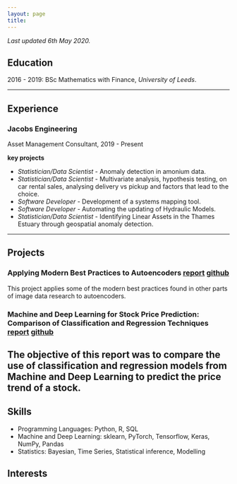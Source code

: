 ```yaml
---
layout: page
title:
---
```


_Last updated 6th May 2020._

## Education
2016 - 2019: BSc Mathematics with Finance, _University of Leeds_.

------------

## Experience
### Jacobs Engineering
Asset Management Consultant, 2019 - Present

__key projects__

- _Statistician/Data Scientist_ - Anomaly detection in amonium data.
- _Statistician/Data Scientist_ - Multivariate analysis, hypothesis testing, on car rental sales, analysing delivery vs pickup and factors that lead to the choice.
- _Software Developer_ - Development of a systems mapping tool.
- _Software Developer_ - Automating the updating of Hydraulic Models.
- _Statistician/Data Scientist_ - Identifying Linear Assets in the Thames Estuary through geospatial anomaly detection.

-------------

## Projects
### Applying Modern Best Practices to Autoencoders [report](https://henriwoodcock.github.io/2020/04/05/Autoencoders-best-practices/) [github](https://github.com/henriwoodcock/Applying-Modern-Best-Practices-to-Autoencoders)

This project applies some of the modern best practices found in other parts of image data research to autoencoders.
### Machine and Deep Learning for Stock Price Prediction: Comparison of Classification and Regression Techniques [report](https://henriwoodcock.github.io/2020/03/21/stock-price-prediction-project/) [github](https://github.com/henriwoodcock/Stock-Price-Prediction)

The objective of this report was to compare the use of classification and regression models from Machine and Deep Learning to predict the price trend of a stock.
-------------
## Skills
- Programming Languages: Python, R, SQL
- Machine and Deep Learning: sklearn, PyTorch, Tensorflow, Keras, NumPy, Pandas
- Statistics: Bayesian, Time Series, Statistical inference, Modelling
## Interests
